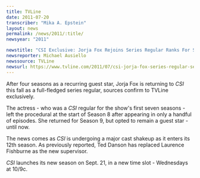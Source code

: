 ```yaml
---
title: TVLine
date: 2011-07-20
transcriber: "Mika A. Epstein"
layout: news
permalink: /news/2011/:title/
newsyear: "2011"

newstitle: "CSI Exclusive: Jorja Fox Rejoins Series Regular Ranks For Season 12  "
newsreporter: Michael Ausiello
newssource: TVLine
newsurl: https://www.tvline.com/2011/07/csi-jorja-fox-series-regular-season-12/
---
```


After four seasons as a recurring guest star, Jorja Fox is returning to *CSI* this fall as a full-fledged series regular, sources confirm to TVLine exclusively.

The actress - who was a *CSI* regular for the show's first seven seasons - left the procedural at the start of Season 8 after appearing in only a handful of episodes. She returned for Season 9, but opted to remain a guest star - until now.

The news comes as *CSI* is undergoing a major cast shakeup as it enters its 12th season. As previously reported, Ted Danson has replaced Laurence Fishburne as the new supervisor.

*CSI* launches its new season on Sept. 21, in a new time slot - Wednesdays at 10/9c.
